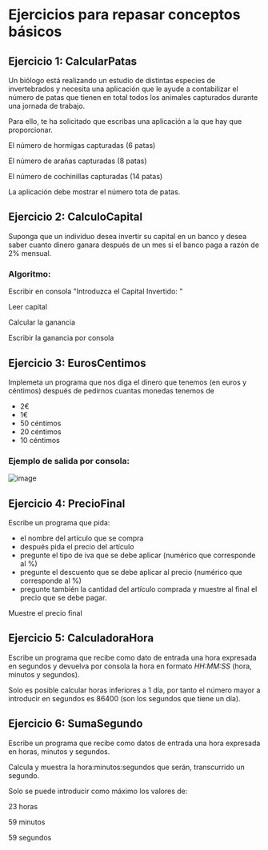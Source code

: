 # Ejercicios para repasar conceptos básicos


## Ejercicio 1: CalcularPatas

Un biólogo está realizando un estudio de distintas especies de invertebrados y necesita una aplicación que le ayude a contabilizar el número de patas que tienen en total todos los animales capturados durante una jornada de trabajo. 

Para ello, te ha solicitado que escribas una aplicación a la que hay que proporcionar. 

El número de hormigas capturadas (6 patas)

El número de arañas capturadas (8 patas)

El número de cochinillas capturadas (14 patas)

La aplicación debe mostrar el número tota de patas. 

## Ejercicio 2: CalculoCapital

Suponga que un individuo desea invertir su capital en un banco y desea saber cuanto dinero ganara después de un mes si el banco paga a razón de 2% mensual.

### Algoritmo:

Escribir en consola "Introduzca el Capital Invertido: "

Leer capital

Calcular la ganancia

Escribir la ganancia por consola


## Ejercicio 3: EurosCentimos

Implemeta un programa que nos diga el dinero que tenemos (en euros y céntimos) después de pedirnos cuantas monedas tenemos de 
- 2€
- 1€
- 50 céntimos
- 20 céntimos
- 10 céntimos

### Ejemplo de salida por consola:

![image](https://user-images.githubusercontent.com/91023374/192148770-3bd15245-fe98-4d6a-b0e6-49ab107f768d.png)

## Ejercicio 4: PrecioFinal

Escribe un programa que pida:

- el nombre del artículo que se compra
- después pida el  precio del artículo
- pregunte el tipo de iva que se debe aplicar (numérico que corresponde al %)
- pregunte el descuento que se debe aplicar al precio (numérico que corresponde al  %)
- pregunte también la cantidad del artículo comprada y muestre al final el precio que se debe pagar. 

Muestre el precio final

## Ejercicio 5: CalculadoraHora

Escribe un programa que recibe como dato de entrada una hora expresada en segundos y devuelva por consola la hora en formato *HH:MM:SS* (hora, minutos y segundos).

Solo es posible calcular horas inferiores a 1 día, por tanto el número mayor a introducir en segundos es 86400 (son los segundos que tiene un día).

## Ejercicio 6: SumaSegundo

Escribe un programa que recibe como datos de entrada una hora expresada en horas, minutos y segundos.

Calcula y muestra la hora:minutos:segundos que serán, transcurrido un segundo.

Solo se puede introducir como máximo los valores de:

23 horas

59 minutos

59 segundos





